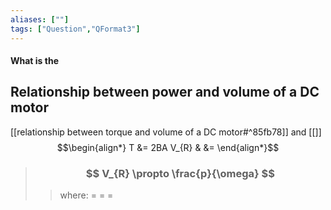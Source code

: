 ```yaml
---
aliases: [""]
tags: ["Question","QFormat3"]
---
```


#### What is the
## Relationship between power and volume of a DC motor
[[relationship between torque and volume of a DC motor#^85fb78]] and [[]]
$$\begin{align*}
T &= 2BA V_{R} & &= 
\end{align*}$$

> ### $$ V_{R} \propto \frac{p}{\omega} $$ 
>> where:
>> $=$ 
>> $=$
>> $=$
